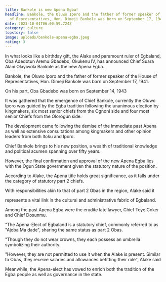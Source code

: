 ```yaml
---
title: Bankole is new Apena Egba!
headline: Bankole, the Oluwo Iporo and the father of former speaker of the House
  of Representatives, Hon. Dimeji Bankole was born on September 17, 1941.
date: 2023-10-01T06:00:59.724Z
category: culture
topstory: false
image: uploads/bankole-apena-egba.jpeg
rating: 3
---
```

In what looks like a birthday gift, the Alake and paramount ruler of Egbaland, Oba Adedotun Aremu Gbadebo, Okukenu IV, has announced Chief Suara Alani Olayiwola Bankole as the new Apena Egba.



Bankole, the Oluwo Iporo and the father of former speaker of the House of Representatives, Hon. Dimeji Bankole was born on September 17, 1941.



On his part, Oba Gbadebo was born on September 14, 1943



It was gathered that the emergence of Chief Bankole, currently the Oluwo Iporo was guided by the Egba tradition following the unanimous election by kingmakers, six most senior chiefs from the Ognoni side and four most senior Chiefs from the Olorogun side.



The development came following the demise of the immediate past Apena as well as extensive consultations among kingmakers and other opinion leaders from both Itoku and Iporo.



Chief Bankole brings to his new position, a wealth of traditional knowledge and political acumen spanning over fifty years.



However, the final confirmation and approval of the new Apena Egba lies with the Ogun State government given the statutory nature of the position. 



According to Alake, the Apena title holds great significance, as it falls under the category of statutory part 2 chiefs.



With responsibilities akin to that of part 2 Obas in the region, Alake said it

represents a vital link in the cultural and administrative fabric of Egbaland.



Among the past Apena Egba were the erudite late lawyer, Chief Toye Coker and Chief Dosunmu.



“The Apena-Elect of Egbaland is a statutory chief, commonly referred to as "Ajoba Ma dade", sharing the same status as part 2 Obas.



"Though they do not wear crowns, they each possess an umbrella symbolizing their authority.



"However, they are not permitted to use it when the Alake is present. Similar to Obas, they receive salaries and allowances befitting their role", Alake said



Meanwhile, the Apena-elect has vowed to enrich both the tradition of the Egba people as well as governance in the state.